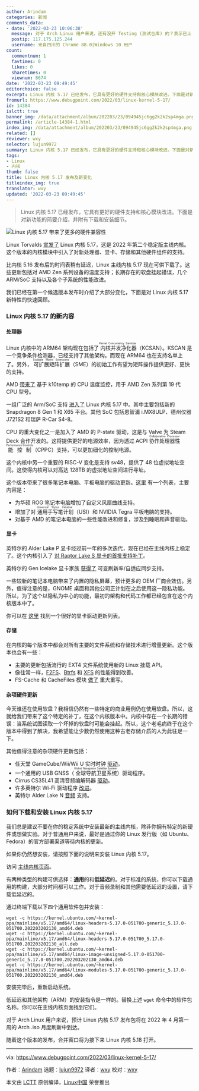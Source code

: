 ```yaml
---
author: Arindam
categories: 新闻
comments_data:
- date: '2022-03-23 10:06:38'
  message: 对于 Arch Linux 用户来说，还有没开 Testing (测试仓库) 的？表示已上 5.17。
  postip: 117.175.125.244
  username: 来自四川的 Chrome 88.0|Windows 10 用户
count:
  commentnum: 1
  favtimes: 0
  likes: 0
  sharetimes: 0
  viewnum: 8674
date: '2022-03-23 09:49:45'
editorchoice: false
excerpt: Linux 内核 5.17 已经发布，它具有更好的硬件支持和核心模块改进。下面是对新功能的简要介绍，并附有下载和安装细节。
fromurl: https://www.debugpoint.com/2022/03/linux-kernel-5-17/
id: 14384
islctt: true
banner_img: /data/attachment/album/202203/23/094945jc6gg2k2k2sp4mga.png
permalink: /article-14384-1.html
index_img: /data/attachment/album/202203/23/094945jc6gg2k2k2sp4mga.png.thumb.jpg
related: []
reviewer: wxy
selector: lujun9972
summary: Linux 内核 5.17 已经发布，它具有更好的硬件支持和核心模块改进。下面是对新功能的简要介绍，并附有下载和安装细节。
tags:
- Linux
- 内核
thumb: false
title: Linux 内核 5.17 发布及新变化
titleindex_img: true
translator: wxy
updated: '2022-03-23 09:49:45'
---
```



> 
> Linux 内核 5.17 已经发布，它具有更好的硬件支持和核心模块改进。下面是对新功能的简要介绍，并附有下载和安装细节。
> 
> 
> 


![Linux 内核 5.17 带来了更多的硬件兼容性](/data/attachment/album/202203/23/094945jc6gg2k2k2sp4mga.png)


Linux Torvalds [宣发了](https://lkml.org/lkml/2022/3/20/213) Linux 内核 5.17，这是 2022 年第二个稳定版主线内核。这个版本的内核模块中引入了对新处理器、显卡、存储和其他硬件组件的支持。


比内核 5.16 发布后的时间表稍有延迟，Linux 主线内核 5.17 现在可供下载了。这些更新包括对 AMD Zen 系列设备的温度支持；长期存在的软盘挂起错误，几个 ARM/SoC 支持以及各个子系统的性能改进。


我们已经在第一个候选版本发布时介绍了大部分变化，下面是对 Linux 内核 5.17 新特性的快速回顾。


### Linux 内核 5.17 的新内容


#### 处理器


Linux 内核中的 ARM64 架构现在包括了<ruby> 内核并发净化器 <rt>  Kernel Concurrency Sanitizer </rt></ruby>（KCSAN）。KSCAN 是一个竞争条件检测器，已经支持了其他架构。而现在 ARM64 也在支持名单上了。另外，<ruby> 可扩展矩阵扩展 <rt>  Scalable Matrix Extensions </rt></ruby>（SME）的初始工作有望为矩阵操作提供更好、更快的支持。


AMD [带来了](https://git.kernel.org/pub/scm/linux/kernel/git/groeck/linux-staging.git/commit/?h=hwmon-next&id=6482dd78c00c6d604ac1c757fb2d8a2be2878654) 基于 k10temp 的 CPU 温度监控，用于 AMD Zen 系列第 19 代 CPU 型号。


一组广泛的 Arm/SoC 支持 [进入了](https://lore.kernel.org/linux-arm-kernel/CAK8P3a0RDZpLtWjMEU1QVWSjOoqRAH6QxQ+ZQnJc8LwaV7m+JQ@mail.gmail.com/) Linux 内核 5.17 中。其中主要包括新的 Snapdragon 8 Gen 1 和 X65 平台。其他 SoC 包括恩智浦 i.MX8ULP、德州仪器 J721S2 和瑞萨 R-Car S4-8。


CPU 的重大变化之一是加入了 AMD 的 P-state 驱动，这是与 Valve 为 Steam Deck 合作开发的。这将提供更好的电源效率，因为透过 ACPI <ruby> 协作处理器性能控制 <rt>  Collaborative Processor Performance Controls </rt></ruby>（CPPC）支持，可以更加细化的控制电源。


这个内核中另一个重要的 RISC-V 变化是支持 sv48，提供了 48 位虚拟地址空间。这使得内核可以对高达 128TB 的虚拟地址空间进行寻址。


这个版本带来了很多笔记本电脑、平板电脑的驱动更新。[这里](https://lore.kernel.org/lkml/aea4c26b-25a1-9480-f780-7eb3502a4ce4@redhat.com/T/#u) 有一个列表，主要内容是：


* 为华硕 ROG 笔记本电脑增加了自定义风扇曲线支持。
* 增加了对<ruby> 通用手写笔计划 <rt>  Universal Stylus Initiative </rt></ruby>（USI）和 NVIDIA Tegra 平板电脑的支持。
* 对基于 AMD 的笔记本电脑的一些性能改进和修复，涉及到睡眠和声音驱动。


#### 显卡


英特尔的 Alder Lake P 显卡经过前一年的多次迭代，现在已经在主线内核上稳定了。这个内核引入了 [对 Raptor Lake S 显卡的首批支持补丁](https://lore.kernel.org/dri-devel/87ee6f5h9u.fsf@intel.com/)。


英特尔的 Gen Icelake 显卡家族 [获得了](https://lists.freedesktop.org/archives/intel-gfx/2021-November/284109.html) 可变刷新率/自适应同步支持。


一些较新的笔记本电脑带来了内置的隐私屏幕，预计更多的 OEM 厂商会效仿。另外，值得注意的是，GNOME 桌面和其他公司正计划在之后使用这一隐私功能。所以，为了这个以隐私为中心的功能，最初的架构和代码工作都已经包含在这个内核版本中了。


你可以在 [这里](https://lists.freedesktop.org/archives/dri-devel/2022-January/336492.html) 找到一个很好的显卡驱动更新列表。


#### 存储


在内核的每个版本中都会对所有主要的文件系统和存储技术进行增量更新。这个版本也会有一些：


* 主要的更新包括流行的 EXT4 文件系统使用新的 Linux 挂载 API。
* 像往常一样，[F2FS](https://lore.kernel.org/lkml/YedlHVEa4sdbvB2F@google.com/)、[Btrfs](https://lore.kernel.org/lkml/cover.1641841093.git.dsterba@suse.com/) 和 [XFS](https://lore.kernel.org/lkml/YdyxjTFaLWif6BCM@mit.edu/) 的性能得到改善。
* FS-Cache 和 CacheFiles 模块 [做了](https://lore.kernel.org/lkml/510611.1641942444@warthog.procyon.org.uk/) 重大重写。


#### 杂项硬件更新


今天谁还在使用软盘？我相信仍然有一些特定的商业用例仍在使用软盘。所以，这就给我们带来了这个特定的补丁，在这个内核版本中。内核中存在一个长期的错误：当系统试图读取一个坏掉的软盘时可能会挂起。所以，这个老毛病终于在这个版本中得到了解决，我希望能让少数仍然使用这种古老存储介质的人为此驻足一下。


其他值得注意的杂项硬件更新包括：


* 任天堂 GameCube/Wii/Wii U 实时时钟 [驱动](https://lore.kernel.org/lkml/Yen7oaDXAbd4tFOD@piout.net/)。
* 一个通用的 USB GNSS（<ruby> 全球导航卫星系统 <rt>  Global Navigation Satellite System </rt></ruby>）驱动程序。
* Cirrus CS35L41 高清音频编解码器 [驱动](https://git.kernel.org/pub/scm/linux/kernel/git/tiwai/sound.git/commit/?h=for-next&id=7b2f3eb492dac7665c75df067e4d8e4869589f4a)。
* 许多英特尔 Wi-Fi 驱动程序 [改进](https://git.kernel.org/pub/scm/linux/kernel/git/netdev/net-next.git/commit/?id=bc11517bc8219314948780570ec92814d14d6602)。
* 英特尔 Alder Lake N [音频](https://git.kernel.org/pub/scm/linux/kernel/git/tiwai/sound.git/commit/?h=for-next&id=4d5a628d96532607b2e01e507f951ab19a33fc12) 支持。


### 如何下载和安装 Linux 内核 5.17


我们总是建议不要在你的稳定系统中安装最新的主线内核，除非你拥有特定的新硬件或想做实验。对于普通用户来说，最好是通过你的 Linux 发行版（如 Ubuntu、Fedora）的官方部署渠道等待内核的更新。


如果你仍然想安装，请按照下面的说明来安装 Linux 内核 5.17。


访问 [主线内核页面](https://kernel.ubuntu.com/~kernel-ppa/mainline/v5.17)。


有两种类型的构建可供选择：**通用**的和**低延迟**的。对于标准的系统，你可以下载通用的构建，大部分时间都可以工作。对于音频录制和其他需要低延迟的设置，请下载低延迟的。


通过终端下载以下四个通用软件包并安装：



```
wget -c https://kernel.ubuntu.com/~kernel-ppa/mainline/v5.17/amd64/linux-headers-5.17.0-051700-generic_5.17.0-051700.202203202130_amd64.deb
wget -c https://kernel.ubuntu.com/~kernel-ppa/mainline/v5.17/amd64/linux-headers-5.17.0-051700_5.17.0-051700.202203202130_all.deb
wget -c https://kernel.ubuntu.com/~kernel-ppa/mainline/v5.17/amd64/linux-image-unsigned-5.17.0-051700-generic_5.17.0-051700.202203202130_amd64.deb
wget -c https://kernel.ubuntu.com/~kernel-ppa/mainline/v5.17/amd64/linux-modules-5.17.0-051700-generic_5.17.0-051700.202203202130_amd64.deb

```

安装完毕后，重新启动系统。


低延迟和其他架构（ARM）的安装指令是一样的。替换上述 `wget` 命令中的软件包名称。你可以在主线内核页面找到它们。


对于 Arch Linux 用户来说，预计 Linux 内核 5.17 发布包将在 2022 年 4 月第一周的 Arch .iso 月度刷新中到达。


随着这个版本的发布，合并窗口将为接下来 Linux 内核 5.18 打开。




---


via: <https://www.debugpoint.com/2022/03/linux-kernel-5-17/>


作者：[Arindam](https://www.debugpoint.com/author/admin1/) 选题：[lujun9972](https://github.com/lujun9972) 译者：[wxy](https://github.com/wxy) 校对：[wxy](https://github.com/wxy)


本文由 [LCTT](https://github.com/LCTT/TranslateProject) 原创编译，[Linux中国](https://linux.cn/) 荣誉推出